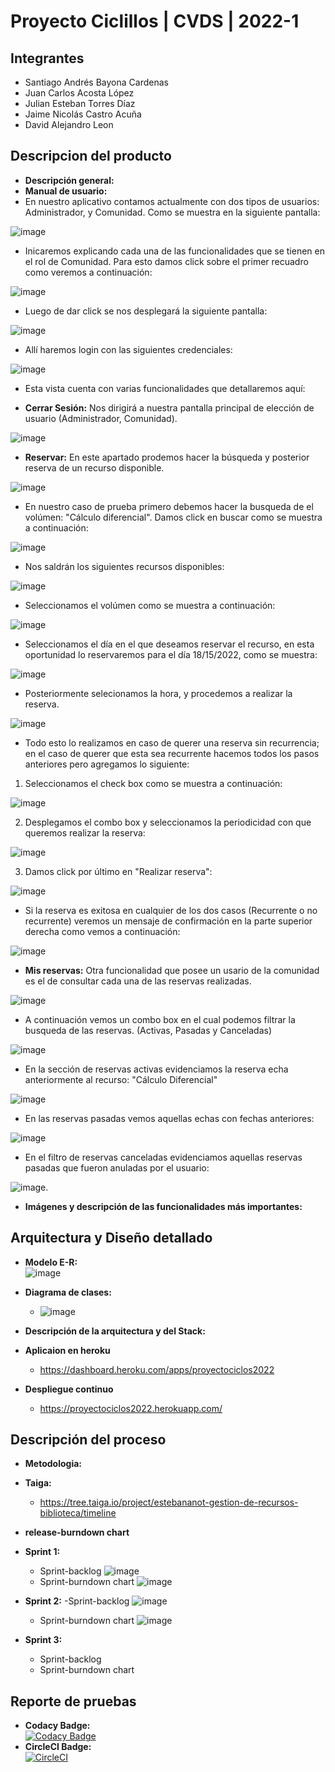 # Proyecto Ciclillos | CVDS | 2022-1
## Integrantes
  - Santiago Andrés Bayona Cardenas 
  - Juan Carlos Acosta López
  - Julian Esteban Torres Díaz
  - Jaime Nicolás Castro Acuña
  - David Alejandro Leon
## Descripcion del producto
  - **Descripción general:**
  - **Manual de usuario:**
  - En nuestro aplicativo contamos actualmente con dos tipos de usuarios: Administrador, y Comunidad. Como se muestra en la siguiente pantalla:

![image](https://user-images.githubusercontent.com/25957863/168929734-ab34471a-8cf4-44be-9b5f-7f1e78627e03.png)

  - Inicaremos explicando cada una de las funcionalidades que se tienen en el rol de Comunidad. Para esto damos click sobre el primer recuadro como veremos a continuación:

![image](https://user-images.githubusercontent.com/25957863/168930683-9f70deda-d7af-476c-8033-d9d0fae208f4.png)

- Luego de dar click se nos desplegará la siguiente pantalla:

![image](https://user-images.githubusercontent.com/25957863/168930793-d2fe20ab-7e62-4fd5-997d-e3f159396d6c.png)

- Allí haremos login con las siguientes credenciales:

![image](https://user-images.githubusercontent.com/25957863/168931190-5c4c4341-cf23-4e00-85d5-1179223af694.png)

- Esta vista cuenta con varias funcionalidades que detallaremos aquí:

- **Cerrar Sesión:** Nos dirigirá a nuestra pantalla principal de elección de usuario (Administrador, Comunidad).

![image](https://user-images.githubusercontent.com/25957863/168936807-57fc7a49-c7a4-4f3e-b70e-6a01157aa065.png)

- **Reservar:** En este apartado prodemos hacer la búsqueda y posterior reserva de un recurso disponible.

![image](https://user-images.githubusercontent.com/25957863/168936919-fa442891-566a-4a47-8a6b-321869a4ab6c.png)


- En nuestro caso de prueba primero debemos hacer la busqueda de el volúmen: "Cálculo diferencial". Damos click en buscar como se muestra a continuación:

![image](https://user-images.githubusercontent.com/25957863/168932807-51e699aa-f033-4c75-8320-59f2a6c36bb3.png)

- Nos saldrán los siguientes recursos disponibles:

![image](https://user-images.githubusercontent.com/25957863/168933111-db246be4-0db9-4ea9-b62c-d8472f3868d6.png)

- Seleccionamos el volúmen como se muestra a continuación:

![image](https://user-images.githubusercontent.com/25957863/168934416-f2ed6a75-0261-4c4f-abcb-39d083712142.png)

- Seleccionamos el día en el que deseamos reservar el recurso, en esta oportunidad lo reservaremos para el día 18/15/2022, como se muestra:

![image](https://user-images.githubusercontent.com/25957863/168936123-7288c111-8e8b-4d81-ba77-fa2decd93d9a.png)

- Posteriormente selecionamos la hora, y procedemos a realizar la reserva.

![image](https://user-images.githubusercontent.com/25957863/168936230-ea013d38-c21d-4735-81cc-d7e17e56bb2e.png)

- Todo esto lo realizamos en caso de querer una reserva sin recurrencia; en el caso de querer que esta sea recurrente hacemos todos los pasos anteriores pero agregamos lo siguiente:

1. Seleccionamos el check box como se muestra a continuación:

![image](https://user-images.githubusercontent.com/25957863/168945645-4686d33e-8275-4671-b015-5b3c6d00314b.png)

2. Desplegamos el combo box y seleccionamos la periodicidad con que queremos realizar la reserva:

![image](https://user-images.githubusercontent.com/25957863/168946907-7bcdbd2a-2694-48dd-9d77-b49ee2d66081.png)

3. Damos click por último en "Realizar reserva":

![image](https://user-images.githubusercontent.com/25957863/168947779-f8f8ed94-1c98-49ad-a8b1-cf52fd2e2737.png)

- Si la reserva es exitosa en cualquier de los dos casos (Recurrente o no recurrente) veremos un mensaje de confirmación en la parte superior derecha como vemos a continuación:

![image](https://user-images.githubusercontent.com/25957863/168936429-95a8bed1-3e29-42a3-a323-12384c0d8ba9.png)

- **Mis reservas:** Otra funcionalidad que posee un usario de la comunidad es el de consultar cada una de las reservas realizadas.

![image](https://user-images.githubusercontent.com/25957863/168938034-39340a23-2bca-4e3a-84ec-d1ab787ec395.png)

- A continuación vemos un combo box en el cual podemos filtrar la busqueda de las reservas. (Activas, Pasadas y Canceladas)

![image](https://user-images.githubusercontent.com/25957863/168939340-3ad91794-137a-48fe-a767-8b918ff7b926.png)

- En la sección de reservas activas evidenciamos la reserva echa anteriormente al recurso: "Cálculo Diferencial"

![image](https://user-images.githubusercontent.com/25957863/168938741-fbdb9603-f9ab-4c09-a9fa-1b6340624492.png)

- En las reservas pasadas vemos aquellas echas con fechas anteriores:

![image](https://user-images.githubusercontent.com/25957863/168939557-d58ff8a2-9750-45ef-b30e-039c9be9f030.png)

- En el filtro de reservas canceladas evidenciamos aquellas reservas pasadas que fueron anuladas por el usuario:

![image](https://user-images.githubusercontent.com/25957863/168939736-66031776-9706-44cf-8137-03f007cc1aa2.png).



  - **Imágenes y descripción de las funcionalidades más importantes:**
## Arquitectura y Diseño detallado
  - **Modelo E-R:**
\
            ![image](https://user-images.githubusercontent.com/98216838/168507698-701ce664-f965-4a23-8689-383a172ff774.png)
 - **Diagrama de clases:**
    - ![image](https://user-images.githubusercontent.com/98216838/168897746-a1a01c44-f122-492d-ad97-246a27f29dfa.png)

 - **Descripción de la arquitectura y del Stack:**
 - **Aplicaion en heroku**
    - https://dashboard.heroku.com/apps/proyectociclos2022
 - **Despliegue continuo**
    - https://proyectociclos2022.herokuapp.com/
## Descripción del proceso
 - **Metodologia:**
 - **Taiga:**
    - https://tree.taiga.io/project/estebananot-gestion-de-recursos-biblioteca/timeline
 - **release-burndown chart**
 - **Sprint 1:**
   - Sprint-backlog
            ![image](https://user-images.githubusercontent.com/98216838/168508554-f477b635-c22e-42e5-85c4-bf765a373401.png)
   - Sprint-burndown chart
            ![image](https://user-images.githubusercontent.com/98216838/168881077-e07087df-d58d-4b8e-b5af-3460a5f4fa2c.png)

 - **Sprint 2:**
    -Sprint-backlog
            ![image](https://user-images.githubusercontent.com/98216838/168880785-e1f58247-6f04-431a-9c41-2fee2020236c.png)
            
    - Sprint-burndown chart
            ![image](https://user-images.githubusercontent.com/98216838/168881016-d45f21a4-4fc2-4d1c-9b73-3f76fe46ee50.png)

 - **Sprint 3:**
    - Sprint-backlog
    - Sprint-burndown chart
 ## Reporte de pruebas
 -  **Codacy Badge:**\
[![Codacy Badge](https://app.codacy.com/project/badge/Grade/0677f1d86193467e9d40545af3c84020)](https://www.codacy.com/gh/ProyectoCVDS2022/Proyecto2022/dashboard?utm_source=github.com&amp;utm_medium=referral&amp;utm_content=ProyectoCVDS2022/Proyecto2022&amp;utm_campaign=Badge_Grade)
 - **CircleCI Badge:**\
[![CircleCI](https://circleci.com/gh/ProyectoCVDS2022/Proyecto2022/tree/main.svg?style=svg)](https://circleci.com/gh/ProyectoCVDS2022/Proyecto2022/tree/main)
